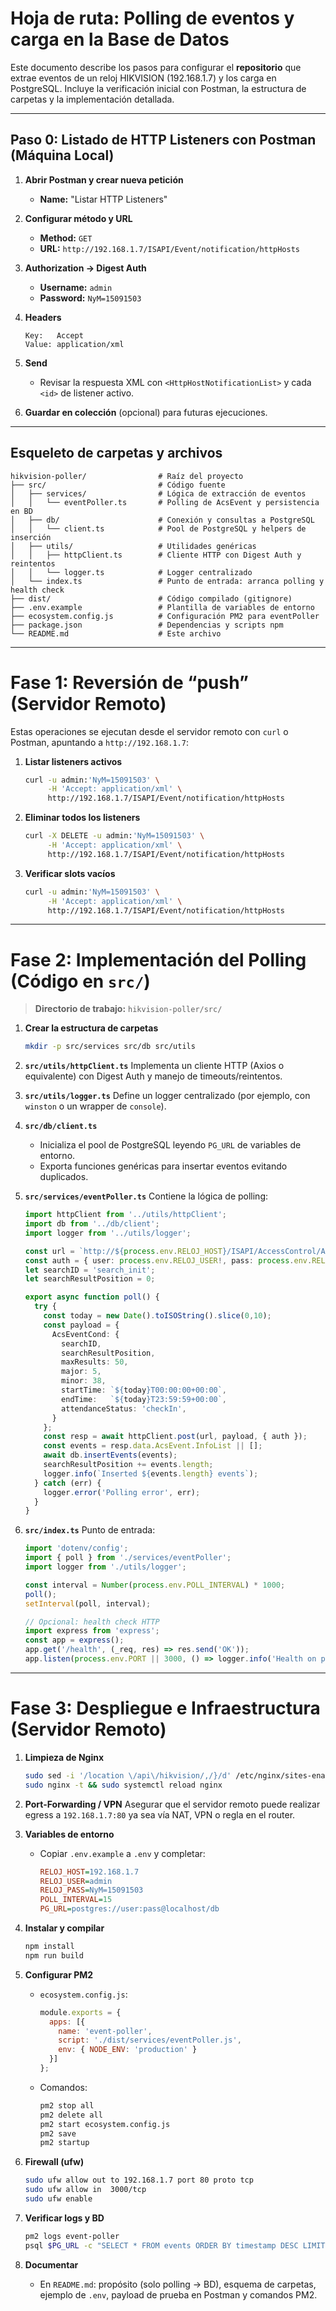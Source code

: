 # Hoja de ruta: Polling de eventos y carga en la Base de Datos

Este documento describe los pasos para configurar el **repositorio** que extrae eventos de un reloj HIKVISION (192.168.1.7) y los carga en PostgreSQL. Incluye la verificación inicial con Postman, la estructura de carpetas y la implementación detallada.

---

## Paso 0: Listado de HTTP Listeners con Postman (Máquina Local)

1. **Abrir Postman y crear nueva petición**

    * **Name:** "Listar HTTP Listeners"

2. **Configurar método y URL**

    * **Method:** `GET`
    * **URL:** `http://192.168.1.7/ISAPI/Event/notification/httpHosts`

3. **Authorization → Digest Auth**

    * **Username:** `admin`
    * **Password:** `NyM=15091503`

4. **Headers**

   ```text
   Key:   Accept  
   Value: application/xml
   ```

5. **Send**

    * Revisar la respuesta XML con `<HttpHostNotificationList>` y cada `<id>` de listener activo.

6. **Guardar en colección** (opcional) para futuras ejecuciones.

---

## Esqueleto de carpetas y archivos

```plaintext
hikvision-poller/                # Raíz del proyecto
├── src/                         # Código fuente
│   ├── services/                # Lógica de extracción de eventos
│   │   └── eventPoller.ts       # Polling de AcsEvent y persistencia en BD
│   ├── db/                      # Conexión y consultas a PostgreSQL
│   │   └── client.ts            # Pool de PostgreSQL y helpers de inserción
│   ├── utils/                   # Utilidades genéricas
│   │   ├── httpClient.ts        # Cliente HTTP con Digest Auth y reintentos
│   │   └── logger.ts            # Logger centralizado
│   └── index.ts                 # Punto de entrada: arranca polling y health check
├── dist/                        # Código compilado (gitignore)
├── .env.example                 # Plantilla de variables de entorno
├── ecosystem.config.js          # Configuración PM2 para eventPoller
├── package.json                 # Dependencias y scripts npm
└── README.md                    # Este archivo
```

---

# Fase 1: Reversión de “push” (Servidor Remoto)

Estas operaciones se ejecutan desde el servidor remoto con `curl` o Postman, apuntando a `http://192.168.1.7`:

1. **Listar listeners activos**

   ```bash
   curl -u admin:'NyM=15091503' \
        -H 'Accept: application/xml' \
        http://192.168.1.7/ISAPI/Event/notification/httpHosts
   ```

2. **Eliminar todos los listeners**

   ```bash
   curl -X DELETE -u admin:'NyM=15091503' \
        -H 'Accept: application/xml' \
        http://192.168.1.7/ISAPI/Event/notification/httpHosts
   ```

3. **Verificar slots vacíos**

   ```bash
   curl -u admin:'NyM=15091503' \
        -H 'Accept: application/xml' \
        http://192.168.1.7/ISAPI/Event/notification/httpHosts
   ```

---

# Fase 2: Implementación del Polling (Código en `src/`)

> **Directorio de trabajo:** `hikvision-poller/src/`

1. **Crear la estructura de carpetas**

   ```bash
   mkdir -p src/services src/db src/utils
   ```

2. **`src/utils/httpClient.ts`**
   Implementa un cliente HTTP (Axios o equivalente) con Digest Auth y manejo de timeouts/reintentos.

3. **`src/utils/logger.ts`**
   Define un logger centralizado (por ejemplo, con `winston` o un wrapper de `console`).

4. **`src/db/client.ts`**

    * Inicializa el pool de PostgreSQL leyendo `PG_URL` de variables de entorno.
    * Exporta funciones genéricas para insertar eventos evitando duplicados.

5. **`src/services/eventPoller.ts`**
   Contiene la lógica de polling:

   ```ts
   import httpClient from '../utils/httpClient';
   import db from '../db/client';
   import logger from '../utils/logger';

   const url = `http://${process.env.RELOJ_HOST}/ISAPI/AccessControl/AcsEvent?format=json`;
   const auth = { user: process.env.RELOJ_USER!, pass: process.env.RELOJ_PASS! };
   let searchID = 'search_init';
   let searchResultPosition = 0;

   export async function poll() {
     try {
       const today = new Date().toISOString().slice(0,10);
       const payload = {
         AcsEventCond: {
           searchID,
           searchResultPosition,
           maxResults: 50,
           major: 5,
           minor: 38,
           startTime: `${today}T00:00:00+00:00`,
           endTime:   `${today}T23:59:59+00:00`,
           attendanceStatus: 'checkIn',
         }
       };
       const resp = await httpClient.post(url, payload, { auth });
       const events = resp.data.AcsEvent.InfoList || [];
       await db.insertEvents(events);
       searchResultPosition += events.length;
       logger.info(`Inserted ${events.length} events`);
     } catch (err) {
       logger.error('Polling error', err);
     }
   }
   ```

6. **`src/index.ts`**
   Punto de entrada:

   ```ts
   import 'dotenv/config';
   import { poll } from './services/eventPoller';
   import logger from './utils/logger';

   const interval = Number(process.env.POLL_INTERVAL) * 1000;
   poll();
   setInterval(poll, interval);

   // Opcional: health check HTTP
   import express from 'express';
   const app = express();
   app.get('/health', (_req, res) => res.send('OK'));
   app.listen(process.env.PORT || 3000, () => logger.info('Health on port', process.env.PORT));
   ```

---

# Fase 3: Despliegue e Infraestructura (Servidor Remoto)

1. **Limpieza de Nginx**

   ```bash
   sudo sed -i '/location \/api\/hikvision/,/}/d' /etc/nginx/sites-enabled/default
   sudo nginx -t && sudo systemctl reload nginx
   ```

2. **Port-Forwarding / VPN**
   Asegurar que el servidor remoto puede realizar egress a `192.168.1.7:80` ya sea vía NAT, VPN o regla en el router.

3. **Variables de entorno**

    * Copiar `.env.example` a `.env` y completar:

      ```ini
      RELOJ_HOST=192.168.1.7
      RELOJ_USER=admin
      RELOJ_PASS=NyM=15091503
      POLL_INTERVAL=15
      PG_URL=postgres://user:pass@localhost/db
      ```

4. **Instalar y compilar**

   ```bash
   npm install
   npm run build
   ```

5. **Configurar PM2**

    * `ecosystem.config.js`:

      ```js
      module.exports = {
        apps: [{
          name: 'event-poller',
          script: './dist/services/eventPoller.js',
          env: { NODE_ENV: 'production' }
        }]
      };
      ```
    * Comandos:

      ```bash
      pm2 stop all
      pm2 delete all
      pm2 start ecosystem.config.js
      pm2 save
      pm2 startup
      ```

6. **Firewall (ufw)**

   ```bash
   sudo ufw allow out to 192.168.1.7 port 80 proto tcp
   sudo ufw allow in  3000/tcp
   sudo ufw enable
   ```

7. **Verificar logs y BD**

   ```bash
   pm2 logs event-poller
   psql $PG_URL -c "SELECT * FROM events ORDER BY timestamp DESC LIMIT 5;"
   ```

8. **Documentar**

    * En `README.md`: propósito (solo polling → BD), esquema de carpetas, ejemplo de `.env`, payload de prueba en Postman y comandos PM2.
